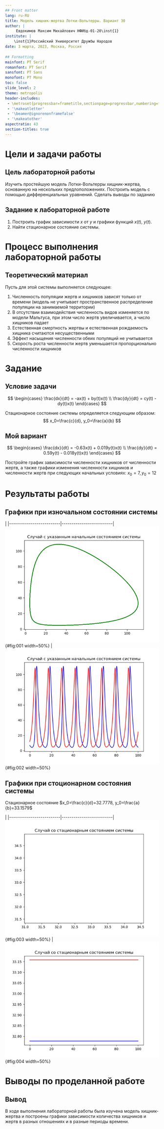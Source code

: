 ```yaml
---
## Front matter
lang: ru-RU
title: Модель хищник-жертва Лотки-Вольтерры. Вариант 30
author: |
	 Евдокимов Максим Михайлович НФИбд-01-20\inst{1}
institute: |
	\inst{1}Российский Университет Дружбы Народов
date: 3 марта, 2023, Москва, Россия

## Formatting
mainfont: PT Serif
romanfont: PT Serif
sansfont: PT Sans
monofont: PT Mono
toc: false
slide_level: 2
theme: metropolis
header-includes: 
 - \metroset{progressbar=frametitle,sectionpage=progressbar,numbering=fraction}
 - '\makeatletter'
 - '\beamer@ignorenonframefalse'
 - '\makeatother'
aspectratio: 43
section-titles: true
---
```


# Цели и задачи работы

## Цель лабораторной работы

Изучить простейшую модель Лотки-Вольтерры хищник-жертва, основанную на нескольких предлоположениях.
Построить модель с помощью дифференциальных уравнений. Сделать выводы по заданию

## Задание к лабораторной работе

1. Построить график зависимости $x$ от $y$ и графики функций $x(t)$, $y(t)$.
2. Найти стационарное состояние системы.

# Процесс выполнения лабораторной работы

## Теоретический материал

Пусть для этой системы выполняется следующее:

1. Численность популяции жертв и хищников зависят только от времени (модель не учитывает пространственное распределение популяции на занимаемой территории)
2. В отсутствии взаимодействия численность видов изменяется по модели Мальтуса, при этом число жертв увеличивается, а число хищников падает
3. Естественная смертность жертвы и естественная рождаемость хищника считаются несущественными
4. Эффект насыщения численности обеих популяций не учитывается
5. Скорость роста численности жертв уменьшается пропорционально численности хищников

# Задание

## Условие задачи

$$
 \begin{cases}
 \frac{dx}{dt} = -ax(t) + by(t)x(t)
 \\
 \frac{dy}{dt} = cy(t) - dy(t)x(t)
 \end{cases}
$$

Стационарное состояние системы определяется следующим образом:
$$
 x_0=\frac{c}{d}, y_0=\frac{a}{b}
$$

## Мой вариант

$$
 \begin{cases}
 \frac{dx}{dt} = -0.63x(t) + 0.019y(t)x(t)
 \\
 \frac{dy}{dt} = 0.59y(t) - 0.018y(t)x(t)
 \end{cases}
$$

Постройте график зависимости численности хищников от численности жертв, а также графики изменения численности хищников и численности жертв при следующих начальных условиях: $x_0=7, y_0=12$

# Результаты работы

## Графики при изночальном состоянии системы

 | 
|--------------------------|--------------------------|
![Параметрический график при указанных состояние](image/Figure_1(parametric).png){#fig:001 width=50%} | ![Линейный график при указанных состояние](image/Figure_1.png){#fig:002 width=50%}

## Графики при стоционарном состояния системы

Стационарное состояние $x_0=\frac{c}{d}=32.7778, y_0=\frac{a}{b}=33.1579$

 | 
|--------------------------|--------------------------|
![Параметрический график при стационарных состояние](image/Figure_2(parametric).png){#fig:003 width=50%} | ![Линейный график при стационарных состояние](image/Figure_2.png){#fig:004 width=50%}

# Выводы по проделанной работе

## Вывод

В ходе выполнения лабораторной работы была изучена модель хищник-жертва и построены графики зависимости количества хищников и жертв в разных отношениях и в разные периоды времени.
